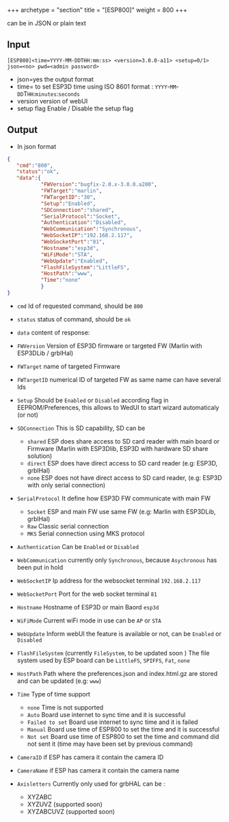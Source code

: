 +++
archetype = "section"
title = "[ESP800]"
weight = 800
+++

can be in JSON or plain text

## Input

`[ESP800]<time=YYYY-MM-DDTHH:mm:ss> <version=3.0.0-a11> <setup=0/1> json=<no> pwd=<admin password>`

* json=yes
the output format
* time=
to set ESP3D time using ISO 8601 format : `YYYY`-`MM`-`DD`T`HH`:`minutes`:`seconds`
* version
version of webUI
* setup flag
Enable / Disable the setup flag

## Output

-   In json format

```json
{
   "cmd":"800",
   "status":"ok",
   "data":{
           "FWVersion":"bugfix-2.0.x-3.0.0.a200",
           "FWTarget":"marlin",
           "FWTargetID":"30",
           "Setup":"Enabled",
           "SDConnection":"shared",
           "SerialProtocol":"Socket",
           "Authentication":"Disabled",
           "WebCommunication":"Synchronous",
           "WebSocketIP":"192.168.2.117",
           "WebSocketPort":"81",
           "Hostname":"esp3d",
           "WiFiMode":"STA",
           "WebUpdate":"Enabled",
           "FlashFileSystem":"LittleFS",
           "HostPath":"www",
           "Time":"none"
           }
}
```

* `cmd`
Id of requested command, should be `800`

* `status`
status of command, should be `ok`

* `data`
content of response:
* `FWVersion`
Version  of ESP3D firmware or targeted FW (Marlin with ESP3DLib / grblHal)
* `FWTarget`
name of targeted  Firmware
* `FWTargetID`
numerical ID of targeted FW as same name can have several Ids
* `Setup`
Should be `Enabled` or `Disabled` according flag in EEPROM/Preferences, this allows to WedUI to start wizard automaticaly (or not)

* `SDConnection`
This is SD capability, SD can be
    * `shared`
    ESP does share access to SD card reader with main board or Firmware (Marlin with ESP3Dlib, ESP3D with hardware SD share solution)
    * `direct`
    ESP does have direct access to SD card reader (e.g: ESP3D, grblHal)
    * `none`
    ESP does not have direct access to SD card reader, (e.g: ESP3D with only serial connection)
* `SerialProtocol`
It define how ESP3D FW communicate with main FW
  * `Socket`
    ESP and main FW use same FW (e.g: Marlin with ESP3DLib, grblHal)
  * `Raw`
    Classic serial connection
  * `MKS`
    Serial connection using MKS protocol
* `Authentication`
Can be `Enabled` or `Disabled`
* `WebCommunication`
  currently only `Synchronous`, because `Asychronous` has been put in hold
* `WebSocketIP`
Ip address for the websocket terminal `192.168.2.117`
* `WebSocketPort`
Port for the web socket terminal `81`
* `Hostname`
  Hostname of ESP3D or main Baord `esp3d`
* `WiFiMode`
Current wiFi mode in use can be `AP` or `STA`
* `WebUpdate`
Inform webUI the feature is available or not, can be `Enabled` or `Disabled`
* `FlashFileSystem` (currently `FileSystem`, to be updated soon )
The file system used by ESP board can be `LittleFS`, `SPIFFS`, `Fat`, `none`
* `HostPath`
Path where the preferences.json and index.html.gz are stored and can be updated (e.g: `www`)
* `Time`
Type of time support
    * `none`
    Time is not supported
    * `Auto`
    Board use internet to sync time and it is successful
    * `Failed to set`
    Board use internet to sync time and it is failed
    * `Manual`
    Board use time of ESP800 to set the time and it is successful
    * `Not set`
    Board use time of ESP800 to set the time and command did not sent it (time may have been set by previous command)
* `CameraID`
if ESP has camera it contain the camera ID
* `CameraName`
if  ESP has camera it contain the camera name
* `Axisletters`
Currently only used for grbHAL
can be :
  - XYZABC
  - XYZUVZ (supported soon)
  - XYZABCUVZ (supported soon)
